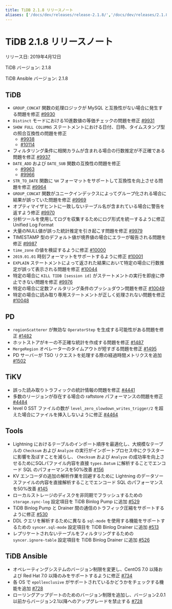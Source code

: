 ```yaml
---
title: TiDB 2.1.8 リリースノート
aliases: ['/docs/dev/releases/release-2.1.8/','/docs/dev/releases/2.1.8/']
---
```


# TiDB 2.1.8 リリースノート

リリース日: 2019年4月12日

TiDB バージョン: 2.1.8

TiDB Ansible バージョン: 2.1.8

## TiDB

- `GROUP_CONCAT` 関数の処理ロジックが MySQL と互換性がない場合に発生する問題を修正 [#9930](https://github.com/pingcap/tidb/pull/9930)
- `Distinct` モードにおける10進数値の等価チェックの問題を修正 [#9931](https://github.com/pingcap/tidb/pull/9931)
- `SHOW FULL COLUMNS` ステートメントにおける日付、日時、タイムスタンプ型の照合互換性の問題を修正
    - [#9938](https://github.com/pingcap/tidb/pull/9938)
    - [#10114](https://github.com/pingcap/tidb/pull/10114)
- フィルタリング条件に相関カラムが含まれる場合の行数推定が不正確である問題を修正 [#9937](https://github.com/pingcap/tidb/pull/9937)
- `DATE_ADD` および `DATE_SUB` 関数の互換性の問題を修正
    - [#9963](https://github.com/pingcap/tidb/pull/9963)
    - [#9966](https://github.com/pingcap/tidb/pull/9966)
- `STR_TO_DATE` 関数に `%H` フォーマットをサポートして互換性を向上させる問題を修正 [#9964](https://github.com/pingcap/tidb/pull/9964)
- `GROUP_CONCAT` 関数がユニークインデックスによってグループ化される場合に結果が誤っていた問題を修正 [#9969](https://github.com/pingcap/tidb/pull/9969)
- オプティマイザヒントに一致しないテーブル名が含まれている場合に警告を返すよう修正 [#9970](https://github.com/pingcap/tidb/pull/9970)
- 分析ツールを使用してログを収集するためにログ形式を統一するように修正 Unified Log Format
- 大量のNULL値が誤った統計推定を引き起こす問題を修正 [#9979](https://github.com/pingcap/tidb/pull/9979)
- TIMESTAMP 型のデフォルト値が境界値の場合にエラーが報告される問題を修正 [#9987](https://github.com/pingcap/tidb/pull/9987)
- `time_zone` の値を検証するように修正 [#10000](https://github.com/pingcap/tidb/pull/10000)
- `2019.01.01` 時刻フォーマットをサポートするように修正 [#10001](https://github.com/pingcap/tidb/pull/10001)
- `EXPLAIN` ステートメントによって返された結果において特定の場合に行数推定が誤って表示される問題を修正 [#10044](https://github.com/pingcap/tidb/pull/10044)
- 特定の場合に `KILL TIDB [session id]` がステートメントの実行を即座に停止できない問題を修正 [#9976](https://github.com/pingcap/tidb/pull/9976)
- 特定の場合に定数フィルタリング条件のプッシュダウン問題を修正 [#10049](https://github.com/pingcap/tidb/pull/10049)
- 特定の場合に読み取り専用ステートメントが正しく処理されない問題を修正 [#10048](https://github.com/pingcap/tidb/pull/10048)

## PD

- `regionScatterer` が無効な `OperatorStep` を生成する可能性がある問題を修正 [#1482](https://github.com/pingcap/pd/pull/1482)
- ホットストアがキーの不正確な統計を作成する問題を修正 [#1487](https://github.com/pingcap/pd/pull/1487)
- `MergeRegion` オペレーターのタイムアウトが短すぎる問題を修正 [#1495](https://github.com/pingcap/pd/pull/1495)
- PD サーバーが TSO リクエストを処理する際の経過時間メトリクスを追加 [#1502](https://github.com/pingcap/pd/pull/1502)

## TiKV

- 誤った読み取りトラフィックの統計情報の問題を修正 [#4441](https://github.com/tikv/tikv/pull/4441)
- 多数のリージョンが存在する場合の raftstore パフォーマンスの問題を修正 [#4484](https://github.com/tikv/tikv/pull/4484)
- level 0 SST ファイルの数が `level_zero_slowdown_writes_trigger/2` を超えた場合にファイルを挿入しないように修正 [#4464](https://github.com/tikv/tikv/pull/4464)

## Tools

- Lightning におけるテーブルのインポート順序を最適化し、大規模なテーブルの `Checksum` および `Analyze` の実行がインポートプロセス中にクラスターに影響を及ぼすことを減らし、 `Checksum` および `Analyze` の成功率を向上させるためにSQLパファイル内容を直接 `types.Datum` に解析することでエンコード SQL のパフォーマンスを50%改善 [#156](https://github.com/pingcap/tidb-lightning/pull/156)
- KV エンコーダの追加の解析作業を回避するために Lightning のデータソースファイルの内容を直接解析することでエンコード SQL のパフォーマンスを50%改善 [#145](https://github.com/pingcap/tidb-lightning/pull/145)
- ローカルストレージのディスクを非同期でフラッシュするための `storage.sync-log` 設定項目を TiDB Binlog Pump に追加 [#529](https://github.com/pingcap/tidb-binlog/pull/529)
- TiDB Binlog Pump と Drainer 間の通信のトラフィック圧縮をサポートするように修正 [#530](https://github.com/pingcap/tidb-binlog/pull/530)
- DDL クエリを解析するために異なる `sql-mode` を使用する機能をサポートするための `syncer.sql-mode` 設定項目を TiDB Binlog Drainer に追加 [#513](https://github.com/pingcap/tidb-binlog/pull/513)
- レプリケートされないテーブルをフィルタリングするための `syncer.ignore-table` 設定項目を TiDB Binlog Drainer に追加 [#526](https://github.com/pingcap/tidb-binlog/pull/526)

## TiDB Ansible

- オペレーティングシステムのバージョン制限を変更し、CentOS 7.0 以降および Red Hat 7.0 以降のみをサポートするように修正 [#734](https://github.com/pingcap/tidb-ansible/pull/734)
- 各 OS で `epollexclusive` がサポートされているかどうかをチェックする機能を追加 [#728](https://github.com/pingcap/tidb-ansible/pull/728)
- ローリングアップデートのためのバージョン制限を追加し、バージョン2.0.1以前からバージョン2.1以降へのアップグレードを禁止する [#728](https://github.com/pingcap/tidb-ansible/pull/728)